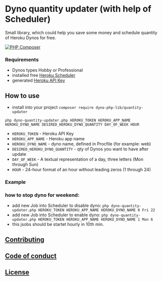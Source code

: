 # Dyno quantity updater (with help of Scheduler)
Small library, which could help you save some money and schedule quantity of Heroku Dynos for free.

[![PHP Composer](https://github.com/yehor-chernyshov/dyno-php-lib-quantity-updater/actions/workflows/php.yml/badge.svg)](https://github.com/yehor-chernyshov/dyno-php-lib-quantity-updater/actions/workflows/php.yml)

### Requirements 
- Dynos types Hobby or Professional
- installed free [Heroku Scheduler](https://elements.heroku.com/addons/scheduler)
- generated [Heroku API Key](https://help.heroku.com/PBGP6IDE/how-should-i-generate-an-api-key-that-allows-me-to-use-the-heroku-platform-api)

## How to use
- install into your project `composer require dyno-php-lib/quantity-updater`
```
php dyno-quantity-updater.php HEROKU_TOKEN HEROKU_APP_NAME HEROKU_DYNO_NAME DESIRED_HEROKU_DYNO_QUANTITY DAY_OF_WEEK HOUR
```
- `HEROKU_TOKEN` - Heroku API Key
- `HEROKU_APP_NAME` - Heroku app name
- `HEROKU_DYNO_NAME` - dyno name, defined in Procfile (for example: web)
- `DESIRED_HEROKU_DYNO_QUANTITY` - qty of Dynos you want to have after update 
- `DAY_OF_WEEK` - A textual representation of a day, three letters (Mon through Sun)
- `HOUR` - 24-hour format of an hour without leading zeros (1 through 24)


### Example
### how to stop dyno for weekend:
- add new Job into Scheduler to disable dyno: `php dyno-quantity-updater.php HEROKU_TOKEN HEROKU_APP_NAME HEROKU_DYNO_NAME 0 Fri 22`
- add new Job into Scheduler to enable dyno: `php dyno-quantity-updater.php HEROKU_TOKEN HEROKU_APP_NAME HEROKU_DYNO_NAME 1 Mon 6`
- this jsobs should be startet hourly in 10th min.


## [Contributing](CONTTIBUTING.md)

## [Code of conduct](CODE_OF_CONDUCT.md)

## [License](LICENSE)
